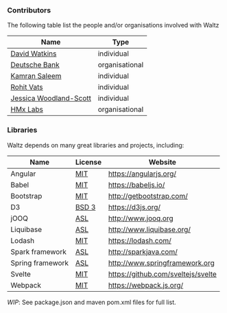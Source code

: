 

### Contributors

The following table list the people and/or organisations involved with Waltz

| Name                                                         | Type |
|--------------------------------------------------------------| --- |
| [David Watkins](https://github.com/davidwatkins73)           | individual |
| [Deutsche Bank](https://github.com/db-waltz)                 | organisational |
| [Kamran Saleem](https://github.com/kamransaleem)             | individual |
| [Rohit Vats](https://github.com/rovats)                      | individual |
| [Jessica Woodland-Scott](https://github.com/JWoodland-Scott) | individual |
| [HMx Labs](https://github.com/hmxlabs/waltz)                      | organisational |


### Libraries

Waltz depends on many great libraries and projects, including:

| Name | License | Website |
| --- | --- | --- |
| Angular | [MIT](https://opensource.org/licenses/MIT) | https://angularjs.org/ |
| Babel | [MIT](https://opensource.org/licenses/MIT) | https://babeljs.io/ |
| Bootstrap | [MIT](https://opensource.org/licenses/MIT) | http://getbootstrap.com/ |
| D3 | [BSD 3](https://opensource.org/licenses/BSD-3-Clause) | https://d3js.org/ |
| jOOQ | [ASL](http://www.apache.org/licenses/LICENSE-2.0) | http://www.jooq.org |
| Liquibase | [ASL](http://www.apache.org/licenses/LICENSE-2.0) | http://www.liquibase.org/ |
| Lodash | [MIT](https://opensource.org/licenses/MIT) | https://lodash.com/ |
| Spark framework | [ASL](http://www.apache.org/licenses/LICENSE-2.0) | http://sparkjava.com/ |
| Spring framework | [ASL](http://www.apache.org/licenses/LICENSE-2.0) | http://www.springframework.org |
| Svelte | [MIT](https://opensource.org/licenses/MIT) | https://github.com/sveltejs/svelte |
| Webpack | [MIT](https://opensource.org/licenses/MIT) | https://webpack.js.org/ |


_WIP_:  See package.json and maven pom.xml files for full list.



